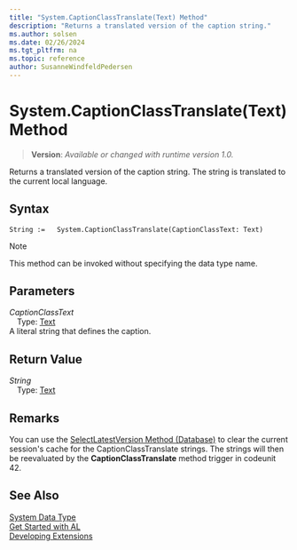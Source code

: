 ```yaml
---
title: "System.CaptionClassTranslate(Text) Method"
description: "Returns a translated version of the caption string."
ms.author: solsen
ms.date: 02/26/2024
ms.tgt_pltfrm: na
ms.topic: reference
author: SusanneWindfeldPedersen
---
```

[//]: # (START>DO_NOT_EDIT)
[//]: # (IMPORTANT:Do not edit any of the content between here and the END>DO_NOT_EDIT.)
[//]: # (Any modifications should be made in the .xml files in the ModernDev repo.)
# System.CaptionClassTranslate(Text) Method
> **Version**: _Available or changed with runtime version 1.0._

Returns a translated version of the caption string. The string is translated to the current local language.


## Syntax
```AL
String :=   System.CaptionClassTranslate(CaptionClassText: Text)
```
> [!NOTE]
> This method can be invoked without specifying the data type name.
## Parameters
*CaptionClassText*  
&emsp;Type: [Text](../text/text-data-type.md)  
A literal string that defines the caption.  


## Return Value
*String*  
&emsp;Type: [Text](../text/text-data-type.md)  



[//]: # (IMPORTANT: END>DO_NOT_EDIT)

## Remarks

You can use the [SelectLatestVersion Method \(Database\)](../../methods-auto/database/database-selectlatestversion-method.md) to clear the current session's cache for the CaptionClassTranslate strings. The strings will then be reevaluated by the **CaptionClassTranslate** method trigger in codeunit 42.  


## See Also

[System Data Type](system-data-type.md)  
[Get Started with AL](../../devenv-get-started.md)  
[Developing Extensions](../../devenv-dev-overview.md)